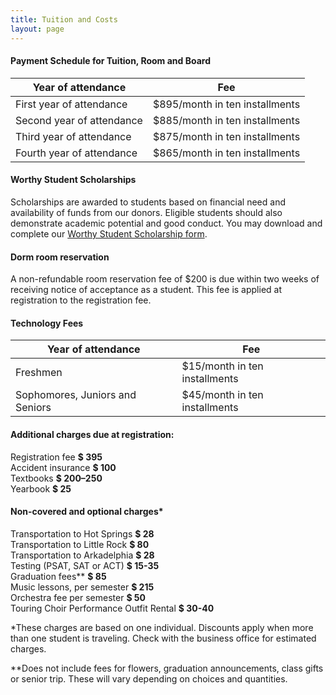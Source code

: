 ```yaml
---
title: Tuition and Costs
layout: page
---
```


#### Payment Schedule for Tuition, Room and Board

Year of attendance        | Fee
--------------------------|--------------------------------
First year of attendance  | $895/month in ten installments
Second year of attendance | $885/month in ten installments
Third year of attendance  | $875/month in ten installments
Fourth year of attendance | $865/month in ten installments 

#### Worthy Student Scholarships

Scholarships are awarded to students based on financial need and availability of funds 
from our donors. Eligible students should also demonstrate academic potential and good 
conduct. You may download and complete our 
[Worthy Student Scholarship form](/uploads/documents/Worthy_Student_Application.pdf).

#### Dorm room reservation

A non-refundable room reservation fee of $200 is due within two weeks of receiving notice 
of acceptance as a student. This fee is applied at registration to the registration fee.

#### Technology Fees
  
  Year of attendance			 | Fee
  -------------------------------|------------------------------------
  Freshmen 						 | $15/month in ten installments
Sophomores, Juniors and Seniors  | $45/month in ten installments 
  

#### Additional charges due at registration:

Registration fee  **$ 395**  
Accident insurance  **$ 100**  
Textbooks  **$ 200–250**  
Yearbook  **$ 25**  

#### Non-covered and optional charges\*

Transportation to Hot Springs  **$ 28**  
Transportation to Little Rock  **$ 80**  
Transportation to Arkadelphia  **$ 28**  
Testing (PSAT, SAT or ACT) **$ 15-35**  
Graduation fees\*\*  **$ 85**  
Music lessons, per semester  **$ 215**  
Orchestra fee per semester  **$ 50**  
Touring Choir Performance Outfit Rental  **$ 30-40**  

\*These charges are based on one individual. Discounts apply when more than one student 
is traveling. Check with the business office for estimated charges.

\*\*Does not include fees for flowers, graduation announcements, class gifts or senior 
trip. These will vary depending on choices and quantities.